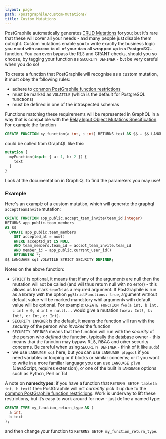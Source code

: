 ```yaml
---
layout: page
path: /postgraphile/custom-mutations/
title: Custom Mutations
---
```


PostGraphile automatically generates
[CRUD Mutations](/postgraphile/crud-mutations/) for you; but it's rare that
these will cover all your needs - and many people just disable them outright.
Custom mutations enable you to write exactly the business logic you need with
access to all of your data all wrapped up in a PostgreSQL function. You can even
bypass the RLS and GRANT checks, should you so choose, by tagging your function
as `SECURITY DEFINER` - but be very careful when you do so!

To create a function that PostGraphile will recognise as a custom mutation, it
must obey the following rules:

- adhere to
  [common PostGraphile function restrictions](/postgraphile/function-restrictions/)
- must be marked as `VOLATILE` (which is the default for PostgreSQL functions)
- must be defined in one of the introspected schemas

Functions matching these requirements will be represented in GraphQL in a way
that is compatible with the
[Relay Input Object Mutations Specification](https://relay.dev/docs/en/mutations).
For example the function

```sql
CREATE FUNCTION my_function(a int, b int) RETURNS text AS $$ … $$ LANGUAGE sql VOLATILE;
```

could be called from GraphQL like this:

```graphql
mutation {
  myFunction(input: { a: 1, b: 2 }) {
    text
  }
}
```

Look at the documentation in GraphiQL to find the parameters you may use!

### Example

Here's an example of a custom mutation, which will generate the graphql
`acceptTeamInvite` mutation:

```sql
CREATE FUNCTION app_public.accept_team_invite(team_id integer)
RETURNS app_public.team_members
AS $$
  UPDATE app_public.team_members
    SET accepted_at = now()
    WHERE accepted_at IS NULL
    AND team_members.team_id = accept_team_invite.team_id
    AND member_id = app_public.current_user_id()
    RETURNING *;
$$ LANGUAGE sql VOLATILE STRICT SECURITY DEFINER;
```

Notes on the above function:

- `STRICT` is optional, it means that if any of the arguments are null then the
  mutation will not be called (and will thus return null with no error) - this
  allows us to mark `teamId` as a required argument. If PostGraphile is run as a
  library with the option `pgStrictFunctions: true`, argument without default
  value will be marked mandatory whil arguments with default value will be
  optional. For example:
  `CREATE FUNCTION foo(a int, b int, c int = 0, d int = null)...` would give a
  mutation `foo(a: Int!, b: Int!, c: Int, d: Int)`.
- `SECURITY INVOKER` is the default, it means the function will run with the
  _security_ of the person who _invoked_ the function
- `SECURITY DEFINER` means that the function will run with the _security_ of the
  person who _defined_ the function, typically the database owner - this means
  that the function may bypass RLS, RBAC and other security concerns. Be careful
  when using `SECURITY DEFINER` - think of it like `sudo`!
- we use `LANGUAGE sql` here, but you can use `LANGUAGE plpgsql` if you need
  variables or looping or if blocks or similar concerns; or if you want to write
  in a more familiar language you can use `LANGUAGE plv8` (JavaScript, requires
  extension), or one of the built in `LANGUAGE` options such as Python, Perl or
  Tcl

A note on **named types**: if you have a function that
`RETURNS SETOF table(a int, b text)` then PostGraphile will not _currently_ pick
it up due to the
[common PostGraphile function restrictions](/postgraphile/function-restrictions/).
Work is underway to lift these restrictions, but it's easy to work around for
now - just define a named type:

```sql
CREATE TYPE my_function_return_type AS (
  a int,
  b text
);
```

and then change your function to `RETURNS SETOF my_function_return_type`.

<!--
### Graphile Plugins

If you prefer adding mutations on the JavaScript side, you can use
`ExtendSchemaPlugin` from `graphile-utils`; see [Schema
Plugins](/postgraphile/extending/) for more information.

### GraphQL Schema Stitching

You can also stitch multiple GraphQL schemas together, you can read more about
doing this with PostGraphile here: [Authenticated and Stitched Schemas with
PostGraphile, Passport and
Stripe](https://medium.com/@sastraxi/authenticated-and-stitched-schemas-with-postgraphile-passport-and-stripe-a51490a858a2).

-->

